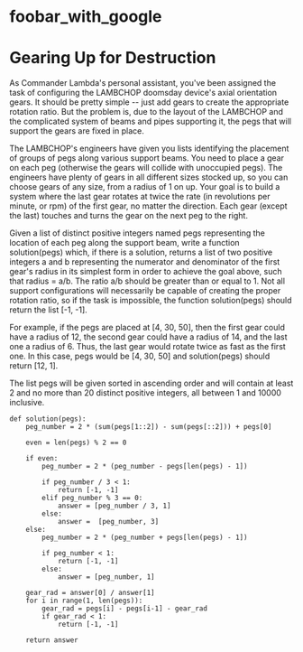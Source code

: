 # foobar_with_google

Gearing Up for Destruction
==========================
As Commander Lambda's personal assistant, you've been assigned the task of configuring the LAMBCHOP doomsday device's axial orientation gears. It should be pretty simple -- just add gears to create the appropriate rotation ratio. But the problem is, due to the layout of the LAMBCHOP and the complicated system of beams and pipes supporting it, the pegs that will support the gears are fixed in place.

The LAMBCHOP's engineers have given you lists identifying the placement of groups of pegs along various support beams. You need to place a gear on each peg (otherwise the gears will collide with unoccupied pegs). The engineers have plenty of gears in all different sizes stocked up, so you can choose gears of any size, from a radius of 1 on up. Your goal is to build a system where the last gear rotates at twice the rate (in revolutions per minute, or rpm) of the first gear, no matter the direction. Each gear (except the last) touches and turns the gear on the next peg to the right.

Given a list of distinct positive integers named pegs representing the location of each peg along the support beam, write a function solution(pegs) which, if there is a solution, returns a list of two positive integers a and b representing the numerator and denominator of the first gear's radius in its simplest form in order to achieve the goal above, such that radius = a/b. The ratio a/b should be greater than or equal to 1. Not all support configurations will necessarily be capable of creating the proper rotation ratio, so if the task is impossible, the function solution(pegs) should return the list [-1, -1].

For example, if the pegs are placed at [4, 30, 50], then the first gear could have a radius of 12, the second gear could have a radius of 14, and the last one a radius of 6. Thus, the last gear would rotate twice as fast as the first one. In this case, pegs would be [4, 30, 50] and solution(pegs) should return [12, 1].

The list pegs will be given sorted in ascending order and will contain at least 2 and no more than 20 distinct positive integers, all between 1 and 10000 inclusive.

```
def solution(pegs):
    peg_number = 2 * (sum(pegs[1::2]) - sum(pegs[::2])) + pegs[0]

    even = len(pegs) % 2 == 0

    if even:
        peg_number = 2 * (peg_number - pegs[len(pegs) - 1])
        
        if peg_number / 3 < 1:
            return [-1, -1]
        elif peg_number % 3 == 0:
            answer = [peg_number / 3, 1]
        else:
            answer =  [peg_number, 3]
    else:
        peg_number = 2 * (peg_number + pegs[len(pegs) - 1])

        if peg_number < 1:
            return [-1, -1]
        else:
            answer = [peg_number, 1]
            
    gear_rad = answer[0] / answer[1]
    for i in range(1, len(pegs)):
        gear_rad = pegs[i] - pegs[i-1] - gear_rad
        if gear_rad < 1:
            return [-1, -1]
        
    return answer
```
